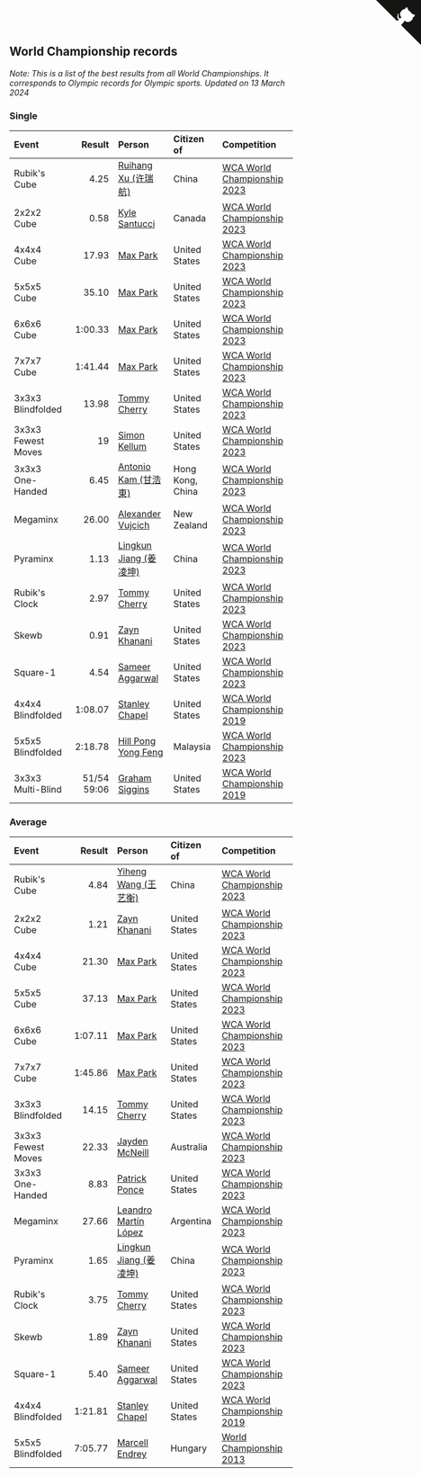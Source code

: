 ## World Championship records

*Note: This is a list of the best results from all World Championships. It corresponds to Olympic records for Olympic sports.*
*Updated on 13 March 2024*


### Single

| Event | Result | Person | Citizen of | Competition |
| :--- | ---: | :--- | :--- | :--- |
| Rubik's Cube | 4.25 | [Ruihang Xu (许瑞航)](https://www.worldcubeassociation.org/persons/2017XURU04) | China | [WCA World Championship 2023](https://www.worldcubeassociation.org/competitions/WC2023) |
| 2x2x2 Cube | 0.58 | [Kyle Santucci](https://www.worldcubeassociation.org/persons/2016SANT08) | Canada | [WCA World Championship 2023](https://www.worldcubeassociation.org/competitions/WC2023) |
| 4x4x4 Cube | 17.93 | [Max Park](https://www.worldcubeassociation.org/persons/2012PARK03) | United States | [WCA World Championship 2023](https://www.worldcubeassociation.org/competitions/WC2023) |
| 5x5x5 Cube | 35.10 | [Max Park](https://www.worldcubeassociation.org/persons/2012PARK03) | United States | [WCA World Championship 2023](https://www.worldcubeassociation.org/competitions/WC2023) |
| 6x6x6 Cube | 1:00.33 | [Max Park](https://www.worldcubeassociation.org/persons/2012PARK03) | United States | [WCA World Championship 2023](https://www.worldcubeassociation.org/competitions/WC2023) |
| 7x7x7 Cube | 1:41.44 | [Max Park](https://www.worldcubeassociation.org/persons/2012PARK03) | United States | [WCA World Championship 2023](https://www.worldcubeassociation.org/competitions/WC2023) |
| 3x3x3 Blindfolded | 13.98 | [Tommy Cherry](https://www.worldcubeassociation.org/persons/2015CHER07) | United States | [WCA World Championship 2023](https://www.worldcubeassociation.org/competitions/WC2023) |
| 3x3x3 Fewest Moves | 19 | [Simon Kellum](https://www.worldcubeassociation.org/persons/2016KELL12) | United States | [WCA World Championship 2023](https://www.worldcubeassociation.org/competitions/WC2023) |
| 3x3x3 One-Handed | 6.45 | [Antonio Kam (甘浩東)](https://www.worldcubeassociation.org/persons/2017TUNG13) | Hong Kong, China | [WCA World Championship 2023](https://www.worldcubeassociation.org/competitions/WC2023) |
| Megaminx | 26.00 | [Alexander Vujcich](https://www.worldcubeassociation.org/persons/2019VUJC01) | New Zealand | [WCA World Championship 2023](https://www.worldcubeassociation.org/competitions/WC2023) |
| Pyraminx | 1.13 | [Lingkun Jiang (姜凌坤)](https://www.worldcubeassociation.org/persons/2019JIAN54) | China | [WCA World Championship 2023](https://www.worldcubeassociation.org/competitions/WC2023) |
| Rubik's Clock | 2.97 | [Tommy Cherry](https://www.worldcubeassociation.org/persons/2015CHER07) | United States | [WCA World Championship 2023](https://www.worldcubeassociation.org/competitions/WC2023) |
| Skewb | 0.91 | [Zayn Khanani](https://www.worldcubeassociation.org/persons/2018KHAN28) | United States | [WCA World Championship 2023](https://www.worldcubeassociation.org/competitions/WC2023) |
| Square-1 | 4.54 | [Sameer Aggarwal](https://www.worldcubeassociation.org/persons/2017AGGA01) | United States | [WCA World Championship 2023](https://www.worldcubeassociation.org/competitions/WC2023) |
| 4x4x4 Blindfolded | 1:08.07 | [Stanley Chapel](https://www.worldcubeassociation.org/persons/2016CHAP04) | United States | [WCA World Championship 2019](https://www.worldcubeassociation.org/competitions/WC2019) |
| 5x5x5 Blindfolded | 2:18.78 | [Hill Pong Yong Feng](https://www.worldcubeassociation.org/persons/2017FENG10) | Malaysia | [WCA World Championship 2023](https://www.worldcubeassociation.org/competitions/WC2023) |
| 3x3x3 Multi-Blind | 51/54 59:06 | [Graham Siggins](https://www.worldcubeassociation.org/persons/2016SIGG01) | United States | [WCA World Championship 2019](https://www.worldcubeassociation.org/competitions/WC2019) |

### Average

| Event | Result | Person | Citizen of | Competition |
| :--- | ---: | :--- | :--- | :--- |
| Rubik's Cube | 4.84 | [Yiheng Wang (王艺衡)](https://www.worldcubeassociation.org/persons/2019WANY36) | China | [WCA World Championship 2023](https://www.worldcubeassociation.org/competitions/WC2023) |
| 2x2x2 Cube | 1.21 | [Zayn Khanani](https://www.worldcubeassociation.org/persons/2018KHAN28) | United States | [WCA World Championship 2023](https://www.worldcubeassociation.org/competitions/WC2023) |
| 4x4x4 Cube | 21.30 | [Max Park](https://www.worldcubeassociation.org/persons/2012PARK03) | United States | [WCA World Championship 2023](https://www.worldcubeassociation.org/competitions/WC2023) |
| 5x5x5 Cube | 37.13 | [Max Park](https://www.worldcubeassociation.org/persons/2012PARK03) | United States | [WCA World Championship 2023](https://www.worldcubeassociation.org/competitions/WC2023) |
| 6x6x6 Cube | 1:07.11 | [Max Park](https://www.worldcubeassociation.org/persons/2012PARK03) | United States | [WCA World Championship 2023](https://www.worldcubeassociation.org/competitions/WC2023) |
| 7x7x7 Cube | 1:45.86 | [Max Park](https://www.worldcubeassociation.org/persons/2012PARK03) | United States | [WCA World Championship 2023](https://www.worldcubeassociation.org/competitions/WC2023) |
| 3x3x3 Blindfolded | 14.15 | [Tommy Cherry](https://www.worldcubeassociation.org/persons/2015CHER07) | United States | [WCA World Championship 2023](https://www.worldcubeassociation.org/competitions/WC2023) |
| 3x3x3 Fewest Moves | 22.33 | [Jayden McNeill](https://www.worldcubeassociation.org/persons/2012MCNE01) | Australia | [WCA World Championship 2023](https://www.worldcubeassociation.org/competitions/WC2023) |
| 3x3x3 One-Handed | 8.83 | [Patrick Ponce](https://www.worldcubeassociation.org/persons/2012PONC02) | United States | [WCA World Championship 2023](https://www.worldcubeassociation.org/competitions/WC2023) |
| Megaminx | 27.66 | [Leandro Martín López](https://www.worldcubeassociation.org/persons/2018LOPE22) | Argentina | [WCA World Championship 2023](https://www.worldcubeassociation.org/competitions/WC2023) |
| Pyraminx | 1.65 | [Lingkun Jiang (姜凌坤)](https://www.worldcubeassociation.org/persons/2019JIAN54) | China | [WCA World Championship 2023](https://www.worldcubeassociation.org/competitions/WC2023) |
| Rubik's Clock | 3.75 | [Tommy Cherry](https://www.worldcubeassociation.org/persons/2015CHER07) | United States | [WCA World Championship 2023](https://www.worldcubeassociation.org/competitions/WC2023) |
| Skewb | 1.89 | [Zayn Khanani](https://www.worldcubeassociation.org/persons/2018KHAN28) | United States | [WCA World Championship 2023](https://www.worldcubeassociation.org/competitions/WC2023) |
| Square-1 | 5.40 | [Sameer Aggarwal](https://www.worldcubeassociation.org/persons/2017AGGA01) | United States | [WCA World Championship 2023](https://www.worldcubeassociation.org/competitions/WC2023) |
| 4x4x4 Blindfolded | 1:21.81 | [Stanley Chapel](https://www.worldcubeassociation.org/persons/2016CHAP04) | United States | [WCA World Championship 2019](https://www.worldcubeassociation.org/competitions/WC2019) |
| 5x5x5 Blindfolded | 7:05.77 | [Marcell Endrey](https://www.worldcubeassociation.org/persons/2007ENDR01) | Hungary | [World Championship 2013](https://www.worldcubeassociation.org/competitions/WC2013) |


<a href="https://github.com/jonatanklosko/wca_statistics" class="github-corner" aria-label="View source on Github"><svg width="80" height="80" viewBox="0 0 250 250" style="fill:#151513; color:#fff; position: absolute; top: 0; border: 0; right: 0;" aria-hidden="true"><path d="M0,0 L115,115 L130,115 L142,142 L250,250 L250,0 Z"></path><path d="M128.3,109.0 C113.8,99.7 119.0,89.6 119.0,89.6 C122.0,82.7 120.5,78.6 120.5,78.6 C119.2,72.0 123.4,76.3 123.4,76.3 C127.3,80.9 125.5,87.3 125.5,87.3 C122.9,97.6 130.6,101.9 134.4,103.2" fill="currentColor" style="transform-origin: 130px 106px;" class="octo-arm"></path><path d="M115.0,115.0 C114.9,115.1 118.7,116.5 119.8,115.4 L133.7,101.6 C136.9,99.2 139.9,98.4 142.2,98.6 C133.8,88.0 127.5,74.4 143.8,58.0 C148.5,53.4 154.0,51.2 159.7,51.0 C160.3,49.4 163.2,43.6 171.4,40.1 C171.4,40.1 176.1,42.5 178.8,56.2 C183.1,58.6 187.2,61.8 190.9,65.4 C194.5,69.0 197.7,73.2 200.1,77.6 C213.8,80.2 216.3,84.9 216.3,84.9 C212.7,93.1 206.9,96.0 205.4,96.6 C205.1,102.4 203.0,107.8 198.3,112.5 C181.9,128.9 168.3,122.5 157.7,114.1 C157.9,116.9 156.7,120.9 152.7,124.9 L141.0,136.5 C139.8,137.7 141.6,141.9 141.8,141.8 Z" fill="currentColor" class="octo-body"></path></svg></a><style>.github-corner:hover .octo-arm{animation:octocat-wave 560ms ease-in-out}@keyframes octocat-wave{0%,100%{transform:rotate(0)}20%,60%{transform:rotate(-25deg)}40%,80%{transform:rotate(10deg)}}@media (max-width:500px){.github-corner:hover .octo-arm{animation:none}.github-corner .octo-arm{animation:octocat-wave 560ms ease-in-out}}</style>
